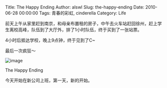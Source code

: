 Title: The Happy Ending
Author: alswl
Slug: the-happy-ending
Date: 2010-06-28 00:00:00
Tags: 青春的彩虹, cinderella
Category: Life

前天上午从家里赶到南京，和母亲布置租的房子，中午去火车站赶回徐州，赶上学生离校高峰，队伍到了大厅外，排了1小时队伍，终于买到了一张站票。

4小时后抵达学校，晚上9点钟，终于见到了C~

最后一次疯狂～

![image](https://ohsolnxaa.qnssl.com/upload_dropbox/201006/cinderella.JPG)

The Happy Ending

今天开始在新公司上班，第一天，新的开始。

